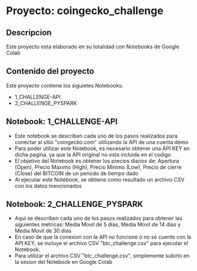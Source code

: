 # Proyecto: coingecko_challenge
## Descripcion
Este proyecto esta elaborado en su totalidad con Notebooks de Google Colab

## Contenido del proyecto
Este proyecto contiene los siguietes Notebooks:
- 1_CHALLENGE-API
- 2_CHALLENGE_PYSPARK

## Notebook: 1_CHALLENGE-API
- Este notebook se describen cada uno de los pasos realizados para conectar al sitio "coingecko.com" utilizando la API de una cuenta demo
- Para poder utilizar este Notebook, es necesario obtener una API KEY en dicha pagina, ya que la API original no esta incluida en el codigo
- El objetivo del Notebook es obtener los precios diarios de: Apertura (Open), Precio Maximo (High), Precio Minimo (Low), Precio de cierre (Close) del BITCOIN de un periodo de tiempo dado
- Al ejecutar este Notebook, se obtiene como resultado un archivo CSV con los datos mencionados

## Notebook: 2_CHALLENGE_PYSPARK
- Aqui se describen cada uno de los pasos realizados para obtener las siguientes metricas: Media Movil de 5 dias, Media Movil de 14 dias y Media Movil de 30 dias
- En caso de que la conexion con la API no funcione o no se cuente con la API KEY, se incluye el archivo CSV "btc_challenge.csv" para ejecutar el Notebook.
- Para utilizar el archivo CSV "btc_challenge.csv", simplemente subirlo en la sesion del Notebook en Google Colab
